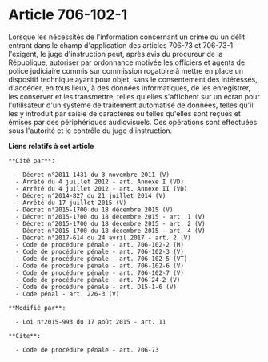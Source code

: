 # Article 706-102-1

Lorsque les nécessités de l'information concernant un crime ou un délit entrant dans le champ d'application des articles
706-73 et 706-73-1 l'exigent, le juge d'instruction peut, après avis du procureur de la République, autoriser par ordonnance
motivée les officiers et agents de police judiciaire commis sur commission rogatoire à mettre en place un dispositif
technique ayant pour objet, sans le consentement des intéressés, d'accéder, en tous lieux, à des données informatiques, de
les enregistrer, les conserver et les transmettre, telles qu'elles s'affichent sur un écran pour l'utilisateur d'un système
de traitement automatisé de données, telles qu'il les y introduit par saisie de caractères ou telles qu'elles sont reçues et
émises par des périphériques audiovisuels. Ces opérations sont effectuées sous l'autorité et le contrôle du juge
d'instruction.

**Liens relatifs à cet article**

	**Cité par**:

	  - Décret n°2011-1431 du 3 novembre 2011 (V)
	  - Arrêté du 4 juillet 2012 - art. Annexe I (VD)
	  - Arrêté du 4 juillet 2012 - art. Annexe II (VD)
	  - Décret n°2014-827 du 21 juillet 2014 (V)
	  - Arrêté du 17 juillet 2015 (V)
	  - Décret n°2015-1700 du 18 décembre 2015 (V)
	  - Décret n°2015-1700 du 18 décembre 2015 - art. 1 (V)
	  - Décret n°2015-1700 du 18 décembre 2015 - art. 2 (V)
	  - Décret n°2015-1700 du 18 décembre 2015 - art. 4 (V)
	  - Décret n°2017-614 du 24 avril 2017 - art. 2 (V)
	  - Code de procédure pénale - art. 706-102-2 (M)
	  - Code de procédure pénale - art. 706-102-3 (V)
	  - Code de procédure pénale - art. 706-102-5 (VT)
	  - Code de procédure pénale - art. 706-102-6 (V)
	  - Code de procédure pénale - art. 706-102-7 (V)
	  - Code de procédure pénale - art. 706-24-2 (V)
	  - Code de procédure pénale - art. D15-1-6 (V)
	  - Code pénal - art. 226-3 (V)

	**Modifié par**:

	  - Loi n°2015-993 du 17 août 2015 - art. 11

	**Cite**:

	  - Code de procédure pénale - art. 706-73
